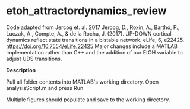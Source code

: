 # etoh_attractordynamics_review
Code adapted from Jercog et. al. 2017
Jercog, D., Roxin, A., Barthó, P., Luczak, A., Compte, A., & de la Rocha, J. (2017). UP-DOWN cortical dynamics reflect state transitions in a bistable network. eLife, 6, e22425. https://doi.org/10.7554/eLife.22425
Major changes include a MATLAB implementation rather than C++ and the addition of our EtOH variable to adjust UDS transitions. 

**Description**

Pull all folder contents into MATLAB's working directory.
Open analysisScript.m and press Run

Multiple figures should populate and save to the working directory.
